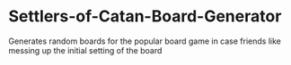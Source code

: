 # Settlers-of-Catan-Board-Generator
Generates random boards for the popular board game in case friends like messing up the initial setting of the board
